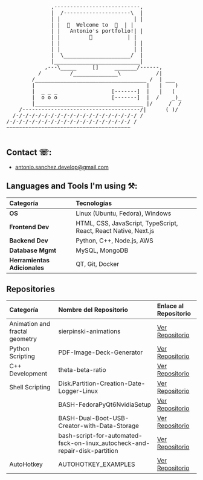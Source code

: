 <pre>

              ,---------------------------,
              |  /---------------------\  |
              | |                       | |
              | |  🌟  Welcome to  🌟  | | 
              | |   Antonio's portfolio!| |  
              | |         🐔           | |
              | |                       | |
              | |                       | |
              |  \_____________________/  |
              |___________________________|
            ,---\_____     []     _______/------,
          /         /______________\           /|
        /___________________________________ /  | ___
        |                                   |   |    )
        |  _ _ _                 [-------]  |   |   (
        |  o o o                 [-------]  |  /    _)_
        |__________________________________ |/     /  /
    /-------------------------------------/|      ( )/
  /-/-/-/-/-/-/-/-/-/-/-/-/-/-/-/-/-/-/-/ /
/-/-/-/-/-/-/-/-/-/-/-/-/-/-/-/-/-/-/-/ /
~~~~~~~~~~~~~~~~~~~~~~~~~~~~~~~~~~~~~~~

</pre>

## Contact ☏:

- [antonio.sanchez.develop@gmail.com](mailto:antonio.sanchez.develop@gmail.com)

## Languages and Tools I'm using ⚒:

| Categoría           | Tecnologías                                      |
| :------------------ | :----------------------------------------------- |
| **OS**              | Linux (Ubuntu, Fedora), Windows                  |
| **Frontend Dev**    | HTML, CSS, JavaScript, TypeScript, React, React Native, Next.js |
| **Backend Dev**     | Python, C++, Node.js, AWS                        |
| **Database Mgmt**   | MySQL, MongoDB                                   |
| **Herramientas Adicionales** | QT, Git, Docker                         |


## Repositories

| Categoría                     | Nombre del Repositorio                                | Enlace al Repositorio                                                    |
| :---------------------------- | :---------------------------------------------------- | :----------------------------------------------------------------------- |
| Animation and fractal geometry| sierpinski-animations                                 | [Ver Repositorio](https://github.com/toniles/sierpinski-animations)      |
| Python Scripting              | PDF-Image-Deck-Generator                              | [Ver Repositorio](https://github.com/toniles/PDF-Image-Deck-Generator)   |
| C++ Development               | theta-beta-ratio                                      | [Ver Repositorio](https://github.com/toniles/theta-beta-ratio)           |
| Shell Scripting               | Disk.Partition-Creation-Date-Logger-Linux             | [Ver Repositorio](https://github.com/toniles/Disk.Partition-Creation-Date-Logger-Linux) |
|                               | BASH-FedoraPyQt6NvidiaSetup                           | [Ver Repositorio](https://github.com/toniles/BASH-FedoraPyQt6NvidiaSetup) |
|                               | BASH-Dual-Boot-USB-Creator-with-Data-Storage          | [Ver Repositorio](https://github.com/toniles/BASH-Dual-Boot-USB-Creator-with-Data-Storage) |
|                               | bash-script-for-automated-fsck-on-linux_autocheck-and-repair-disk-partition | [Ver Repositorio](https://github.com/toniles/bash-script-for-automated-fsck-on-linux_autocheck-and-repair-disk-partition) |
| AutoHotkey                    | AUTOHOTKEY_EXAMPLES                                   | [Ver Repositorio](https://github.com/toniles/AUTOHOTKEY_EXAMPLES)        |





